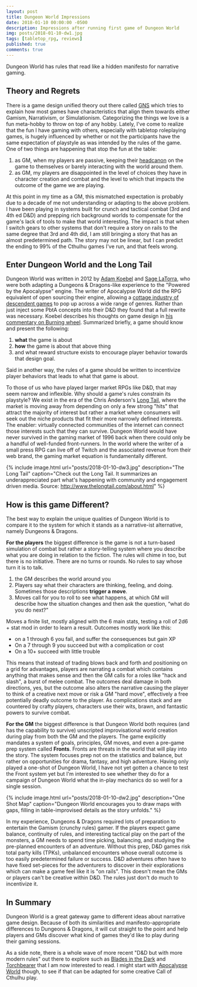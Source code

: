 ```yaml
---
layout: post
title: Dungeon World Impressions
date: 2018-01-10 00:00:00 -0500
description: Impressions after running first game of Dungeon World
img: posts/2018-01-10-dw1.jpg
tags: [tabletop_rpg, reviews]
published: true
comments: true
---
```

Dungeon World has rules that read like a hidden manifesto for narrative gaming.

## Theory and Regrets

There is a game design unified theory out there called [GNS](https://en.wikipedia.org/wiki/GNS_theory) which tries to explain how most games have characteristics that align them towards either Gamism, Narrativism, or Simulationism.  Categorizing the things we love is a fun meta-hobby to throw on top of any hobby.  Lately, I've come to realize that the fun I have gaming with others, especially with tabletop roleplaying games, is hugely influenced by whether or not the participants have the same expectation of playstyle as was intended by the rules of the game. One of two things are happening that stop the fun at the table:

1. as GM, when my players are passive, keeping their [headcanon](https://www.urbandictionary.com/define.php?term=Headcanon) on the game to themselves or barely interacting with the world around them.
2. as GM, my players are disappointed in the level of choices they have in character creation and combat and the level to which that impacts the outcome of the game we are playing.

At this point in my time as a GM, this mismatched expectation is probably due to a decade of me not understanding or adapting to the above problem.  I have been playing in systems built for crunch and tactical combat (3rd and 4th ed D&D) and prepping rich background worlds to compensate for the game's lack of tools to make that world interesting.  The impact is that when I switch gears to other systems that don't require a story on rails to the same degree that 3rd and 4th did, I am still bringing a story that has an almost predetermined path.  The story may not be linear, but I can predict the ending to 99% of the Cthulhu games I've run, and that feels wrong.

## Enter Dungeon World and the Long Tail

Dungeon World was written in 2012 by [Adam Koebel](http://www.adam-koebel.com/) and [Sage LaTorra](http://www.latorra.org/), who were both adapting a Dungeons & Dragons-like experience to the "Powered by the Apocalypse" engine.  The writer of Apocalypse World did the RPG equivalent of open sourcing their engine, allowing a [cottage industry of descendent games](http://apocalypse-world.com/pbta/) to pop up across a wide range of genres.  Rather than just inject some PbtA concepts into their D&D they found that a full rewrite was necessary.  Koebel describes his thoughts on game design in [his commentary on Burning wheel](https://www.youtube.com/watch?v=E79DDGdX62I&t=5m35s).  Summarized briefly, a game should know and present the following:

1. **what** the game is about
2. **how** the game is about that above thing
3. and what reward structure exists to encourage player behavior towards that design goal.

Said in another way, the rules of a game should be written to incentivize player behaviors that leads to what that game is about.

To those of us who have played larger market RPGs like D&D, that may seem narrow and inflexible.  Why should a game's rules constrain its playstyle? We exist in the era of the Chris Anderson's [Long Tail](http://www.thelongtail.com/about.html), where the market is moving away from depending on only a few strong "hits" that attract the majority of interest but rather a market where consumers will seek out the niche products that fit their more narrowly defined interests. The enabler: virtually connected communities of the internet can connect those interests such that they can survive.  Dungeon World would have never survived in the gaming market of 1996 back when there could only be a handful of well-funded front-runners.  In the world where the writer of a small press RPG can live off of Twitch and the associated revenue from their web brand, the gaming market equation is fundamentally different.

{% include image.html url="posts/2018-01-10-dw3.jpg" description="The Long Tail" caption="Check out the Long Tail. It summarizes an underappreciated part what's happening with community and engagement driven media.  Source: http://www.thelongtail.com/about.html" %}

## How is this game Different?

The best way to explain the unique qualities of Dungeon World is to compare it to the system for which it stands as a narrative-ist alternative, namely Dungeons & Dragons.

**For the players** the biggest difference is the game is not a turn-based simulation of combat but rather a story-telling system where you describe what you are doing in relation to the fiction.  The rules will chime in too, but there is no initiative.  There are no turns or rounds.   No rules to say whose turn it is to talk.

1. the GM describes the world around you
2. Players say what their characters are thinking, feeling, and doing. Sometimes those descriptions **trigger a move**.
3. Moves call for you to roll to see what happens, at which GM will describe how the situation  changes and then ask the question, “what  do you do next?”

Moves a finite list, mostly aligned with the 6 main stats, testing a roll of 2d6 + stat mod in order to learn a result.  Outcomes mostly work like this:

* on a 1 through 6 you fail, and suffer the consequences but gain XP
* On a 7 through 9 you succeed but with a complication or cost
* On a 10+ succeed with little trouble

This means that instead of trading blows back and forth and positioning on a grid for advantages, players are narrating a combat which contains anything that makes sense and then the GM calls for a roles like "hack and slash", a burst of melee combat.  The outcomes deal damage in both directions, yes, but the outcome also alters the narrative causing the player to think of a creative next move or risk a GM "hard move", effectively a free potentially deadly outcome to the player. As complications stack and are countered by crafty players, characters use their wits, brawn, and fantastic powers to survive combat.

**For the GM** the biggest difference is that Dungeon World both requires (and has the capability to survive) unscripted improvisational world creation during play from both the GM and the players.  The game explicitly mandates a system of goals, principles, GM moves, and even a pre-game prep system called **Fronts**.  Fronts are threats in the world that will play into the story. The system focuses prep not on the statistics and balance, but rather on opportunities for drama, fantasy, and high adventure.  Having only played a one-shot of Dungeon World, I have not yet gotten a chance to test the Front system yet but I'm interested to see whether they do for a campaign of Dungeon World what the in-play mechanics do so well for a single session.

{% include image.html url="posts/2018-01-10-dw2.jpg" description="One Shot Map" caption="Dungeon World encourages you to draw maps with gaps, filling in table-improvised details as the story unfolds." %}

In my experience, Dungeons & Dragons required lots of preparation to entertain the Gamism (crunchy rules) gamer.  If the players expect game balance, continuity of rules, and interesting tactical play on the part of the monsters, a GM needs to spend time picking, balancing, and studying the pre-planned encounters of an adventure.  Without this prep, D&D games risk total party kills (TPKs), unbalanced encounters whose overall outcome is too easily predetermined failure or success. D&D adventures often have to have fixed set-pieces for the adventurers to discover in their explorations which can make a game feel like it is "on rails".  This doesn't mean the GMs or players can't be creative within D&D.  The rules just don't do much to incentivize it.

## In Summary

Dungeon World is a great gateway game to different ideas about narrative game design.  Because of both its similarities and manifesto-appropriate differences to Dungeons & Dragons, it will cut straight to the point and help players and GMs discover what kind of games they'd like to play during their gaming sessions.

As a side note, there is a whole wave of more recent "D&D but with more modern rules" out there to explore such as [Blades in the Dark](https://www.evilhat.com/home/blades-in-the-dark/) and [Torchbearer](https://www.torchbearerrpg.com/) that I am now interested to read.  I might start with [Apocalypse World](http://apocalypse-world.com/) though, to see if that can be adapted for some creative Call of Cthulhu play.
